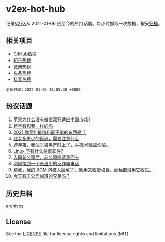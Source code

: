 # v2ex-hot-hub

 记录[V2EX](https://www.v2ex.com/)从 2021-01-06 日至今的热门话题。每小时抓取一次数据，按天[归档](archives)。
 
 ## 相关项目

- [GitHub热榜](https://github.com/snaildev/github-hot-hub)
- [知乎热榜](https://github.com/snaildev/zhihu-hot-hub)
- [微博热榜](https://github.com/snaildev/weibo-hot-hub)
- [头条热榜](https://github.com/snaildev/toutiao-hot-hub)
- [抖音热榜](https://github.com/snaildev/douyin-hot-hub)


 `更新时间：2022-01-01 18:05:38 +0800`

## 热议话题

1. [苹果为什么没有微信双开适应中国市场?](https://www.v2ex.com/t/825616)
1. [跨年有和我一样的吗](https://www.v2ex.com/t/825585)
1. [2021 你买的最值和最不值的东西是？](https://www.v2ex.com/t/825639)
1. [赴女多男少的饭局，需要注意什么](https://www.v2ex.com/t/825624)
1. [跨年夜，我似乎被黑产盯上了，手机号险些沦陷。](https://www.v2ex.com/t/825638)
1. [Linux 下有什么杀毒软件?](https://www.v2ex.com/t/825630)
1. [入职新公司后，前公司邀请我回去](https://www.v2ex.com/t/825572)
1. [刚刚接到一个派出所的反诈骗电话](https://www.v2ex.com/t/825651)
1. [烦死，我的 ROM 包被人破解了，他用来收授权费，而我都没用它收过。](https://www.v2ex.com/t/825596)
1. [今天有去公司加班的兄弟吗？](https://www.v2ex.com/t/825620)

## 历史归档

[archives](archives)

## License

See the [LICENSE](LICENSE) file for license rights and limitations (MIT).
